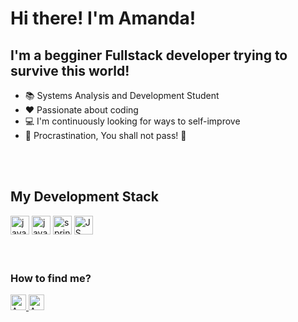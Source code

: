 # Hi there! I'm Amanda! 

## I'm a begginer Fullstack developer trying to survive this world!
- 📚 Systems Analysis and Development Student
- ❤️ Passionate about coding
- 💻 I'm continuously looking for ways to self-improve
- 🚀 Procrastination, You shall not pass! 🧙
</br>
</br>

## My Development Stack 

<img alt="java" src="https://emojis.slackmojis.com/emojis/images/1598512701/10313/java-logo.png?1598512701" width="30"/> <img alt="java" src="https://emojis.slackmojis.com/emojis/images/1536564975/4642/spring.png?1536564975" width="30"/> <img alt="springboot" src="https://emojis.slackmojis.com/emojis/images/1450441296/151/javascript.png?1450441296" width="30"/> <img alt="JS"
src="https://upload.wikimedia.org/wikipedia/commons/a/a7/React-icon.svg" width="30"/>
</br>
</br>
</br>


### How to find me? 


<a align="left" href="https://www.linkedin.com/in/amandabuenotozatti/"><img alt="Amanda's Linkedin" src="https://emojis.slackmojis.com/emojis/images/1470343326/711/linkedin.png?1470343326" width="25"/>
</a>  <a href="mailto:amandabuenotozatti@gmail.com"><img alt="Amanda's gmail" src="https://emojis.slackmojis.com/emojis/images/1450319444/38/gmail.png?1450319444" width="25"/></a>


